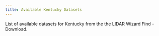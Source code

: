 ```yaml
---
title: Available Kentucky Datasets
---
```

			
List of available datasets for Kentucky from the the LIDAR Wizard Find - Download.    